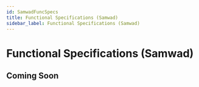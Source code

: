```yaml
---
id: SamwadFuncSpecs
title: Functional Specifications (Samwad)
sidebar_label: Functional Specifications (Samwad)
---
```


# Functional Specifications (Samwad)

## Coming Soon
